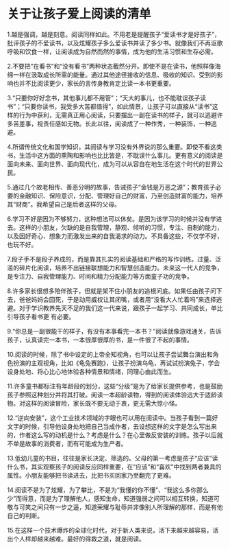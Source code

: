 # 关于让孩子爱上阅读的清单                 

1.越是强调，越是刻意。阅读同样如此。不用老是提醒孩子“爱读书才是好孩子”，批评孩子的不爱读书，以及炫耀孩子多么爱读书并读了多少书。就像我们不再讴歌呼吸和饮食一样，让阅读成为自然而然的事情，成为他的生活习惯和生存必需。              

2.不要把“在看书”和“没有看书”两种状态截然分开。即使不是在读书，他照样像海绵一样在汲取成长所需的能量。通过其他途径接收的信息、吸收的知识、受到的影响也并不比阅读更少，家长的言传身教肯定比读一本书更重要。

3.“只要你好好念书，其他事儿都不用管”；“天大的事儿，也不能耽误孩子读书”；“只要你读书，我受多大苦都值得”，如此情景，让孩子可以直接从“读书”这样的行为中获利，无需真正用心阅读，只要摆出一副在读书的样子，就可以逃避许多苦差事，视责任感如无物。长此以往，阅读成了一种作秀，一种装饰，一种逃避。

4.所谓传统文化和国学知识，其阅读与学习没有外界说的那么重要。即使不看这类书，生活中这方面的熏陶和影响也比比皆是，不耽误什么事儿。更有意义的阅读是面向未来、面向世界、面向现代化，成为可以从容自在地生活在这个时代的世界公民。

5.通过几个故老相传、善恶分明的故事，告诫孩子“金钱是万恶之源”；教育孩子必要的金融知识、保险意识，分配、管理好自己的财富，乃至创造财富的能力，培养其“财商”。我希望自己是后者这样的父母。

6.学习不好是因为不够努力，这种想法可以休矣。是因为该学习的时候并没有学进去。这样的小朋友，欠缺的是自我管理，静观、倾听的习惯，专注、自制的能力，以及因好奇心、想象力而激发出来的自我渴求的动力。不具备这些，不仅学不好，也玩不好。

7.段子手不是段子养成的，而是靠其扎实的阅读基础和严格的写作训练。过量、泛滥的碎片化阅读，培养不出链接联想能力和智慧创造能力。未来这一代人的竞争，是专注力、自我管理能力、时间和精力分配能力等方面童子功的竞争。

8.许多家长很想多陪伴孩子，但就是架不住小朋友的追根问底。如果任由孩子问下去，爸爸妈妈会囧死，于是动用威权让其闭嘴，或者用“没看大人忙着吗”来选择逃避。对于学识教养先天不足的我们这一代来说，跟孩子一起学习、共同成长，单比引导孩子看书更 有必要。

9.“你总是一副很能干的样子，有没有本事看完一本书？”阅读就像游戏通关，告诉孩子，认真读完一本书，一本很厚很厚的书，是一件很了不起的事情。

10.阅读的时候，除了书中设定的上帝全知视角，也可以让孩子尝试舞台演出和角色扮演的主观视角，比如《龟兔赛跑》，让孩子扮演乌龟，再试试扮演兔子，学会设身处地、将心比心地体验各种情景和情绪，同理心由此而生。

11.许多童书都标注有年龄段的划分，这些“分级”是为了给家长提供参考，也是鼓励孩子参照这种划分并将其打破。阅读一本超龄读物，得到的阅读体验远大于适龄读物。对这样的阅读冒险，家长既不要无动于衷，更无需大惊小怪。

12.“逆向安装”，这个工业技术领域的字眼也可以用在阅读中。当孩子看到一篇好文字的时候，引导他设身处地把自己当成作者，去设想这样的文字是怎么写出来的，作者这么写的动机是什么？考虑是什么？在心里做反安装的训练。孩子以后就不单是故事的消费者，而有可能成为生产者。

13.低幼儿童的书目，往往是家长决定、筛选的。父母的第一考虑是孩子“应该”读什么书，其实观察孩子的阅读反应同样重要，在“应该”和“喜欢”中找到两者兼具的属性。小朋友能够把书读进去，比把书买回家乃至翻完了更难。

14.阅读不是为了炫耀，为了攀比，不是为“我懂的你不懂”、“我这么多你那么少”而得意，而是为了理解他人，感知生命，知道强弱之间可以相互转换，知道可敬与可笑之间只有一步之遥，知道荣耀与耻辱并非像别人所理解的那样，而是有他自己的判断。

15.在这样一个技术爆炸的全球化时代，对于新人类来说，活下来越来越容易，活出个人样却越来越难。最好的得救之道，就是阅读。

